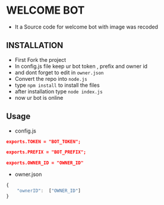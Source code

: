 # WELCOME BOT

-  It a Source code for welcome bot with image was recoded

##  INSTALLATION

-   First Fork the project 
-   In config.js file keep ur bot token , prefix and owner id 
-   and dont forget to edit in `owner.json`
-   Convert the repo into `node.js`
-   type `npm install` to install the files
-   after installation type `node index.js`
-   now ur bot is online 

## Usage 
- config.js
 
```json
exports.TOKEN = "BOT_TOKEN";

exports.PREFIX = "BOT_PREFIX";

exports.OWNER_ID = "OWNER_ID"
```
-  owner.json

```js
{
    "ownerID":  ["OWNER_ID"]
}
```

 
